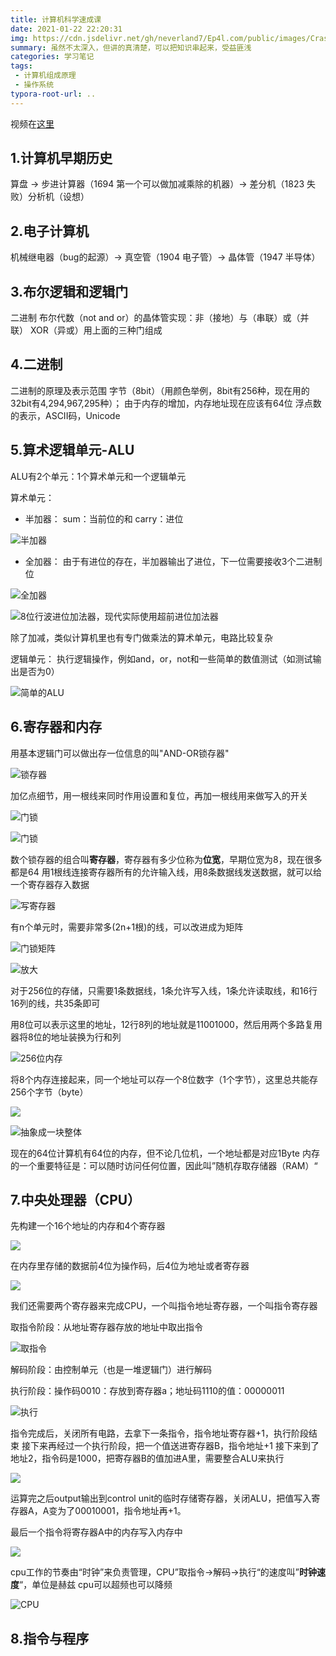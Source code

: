 ```yaml
---
title: 计算机科学速成课
date: 2021-01-22 22:20:31
img: https://cdn.jsdelivr.net/gh/neverland7/Ep4l.com/public/images/Crash-Course-Computer-Science/cpu.jpg
summary: 虽然不太深入，但讲的真清楚，可以把知识串起来，受益匪浅
categories: 学习笔记
tags:
 - 计算机组成原理
 - 操作系统
typora-root-url: ..
---
```




视频在[这里](https://www.bilibili.com/video/BV1EW411u7th)

## 1.计算机早期历史

算盘 → 步进计算器（1694 第一个可以做加减乘除的机器）→ 差分机（1823 失败）分析机（设想）

## 2.电子计算机

机械继电器（bug的起源）→ 真空管（1904 电子管）→ 晶体管（1947 半导体）

## 3.布尔逻辑和逻辑门

二进制
布尔代数（not and or）的晶体管实现：非（接地）与（串联）或（并联）
XOR（异或）用上面的三种门组成

## 4.二进制

二进制的原理及表示范围
字节（8bit）（用颜色举例，8bit有256种，现在用的32bit有4,294,967,295种）；
由于内存的增加，内存地址现在应该有64位
浮点数的表示，ASCII码，Unicode

## 5.算术逻辑单元-ALU

ALU有2个单元：1个算术单元和一个逻辑单元

算术单元：

- 半加器：
  sum：当前位的和
  carry：进位

![半加器](/images/Crash-Course-Computer-Science/image-20210123023411810.png)

- 全加器：
  由于有进位的存在，半加器输出了进位，下一位需要接收3个二进制位

![全加器](/images/Crash-Course-Computer-Science/image-20210123023902758.png)

![8位行波进位加法器，现代实际使用超前进位加法器](/images/Crash-Course-Computer-Science/image-20210123024147310.png)

除了加减，类似计算机里也有专门做乘法的算术单元，电路比较复杂

逻辑单元：
执行逻辑操作，例如and，or，not和一些简单的数值测试（如测试输出是否为0）

![简单的ALU](/images/Crash-Course-Computer-Science/image-20210123025231997.png)

## 6.寄存器和内存

用基本逻辑门可以做出存一位信息的叫"AND-OR锁存器"

![锁存器](/images/Crash-Course-Computer-Science/image-20210123025835832.png)

加亿点细节，用一根线来同时作用设置和复位，再加一根线用来做写入的开关

![门锁](/images/Crash-Course-Computer-Science/image-20210123025922499.png)

![门锁](/images/Crash-Course-Computer-Science/image-20210123030158536.png)

数个锁存器的组合叫**寄存器**，寄存器有多少位称为**位宽**，早期位宽为8，现在很多都是64
用1根线连接寄存器所有的允许输入线，用8条数据线发送数据，就可以给一个寄存器存入数据

![写寄存器](/images/Crash-Course-Computer-Science/image-20210123030623292.png)

有n个单元时，需要非常多(2n+1根)的线，可以改进成为矩阵

![门锁矩阵](/images/Crash-Course-Computer-Science/image-20210123030954261.png)

![放大](/images/Crash-Course-Computer-Science/image-20210123031155319.png)

对于256位的存储，只需要1条数据线，1条允许写入线，1条允许读取线，和16行16列的线，共35条即可

用8位可以表示这里的地址，12行8列的地址就是11001000，然后用两个多路复用器将8位的地址装换为行和列

![256位内存](/images/Crash-Course-Computer-Science/image-20210123031909074.png)

将8个内存连接起来，同一个地址可以存一个8位数字（1个字节），这里总共能存256个字节（byte）

![](/images/Crash-Course-Computer-Science/image-20210123031955194.png)

![抽象成一块整体](/images/Crash-Course-Computer-Science/image-20210123032242052.png)

现在的64位计算机有64位的内存，但不论几位机，一个地址都是对应1Byte
内存的一个重要特征是：可以随时访问任何位置，因此叫”随机存取存储器（RAM）“

## 7.中央处理器（CPU）

先构建一个16个地址的内存和4个寄存器

![](/images/Crash-Course-Computer-Science/image-20210123033206319.png)

在内存里存储的数据前4位为操作码，后4位为地址或者寄存器

![](/images/Crash-Course-Computer-Science/image-20210123033336716.png)

我们还需要两个寄存器来完成CPU，一个叫指令地址寄存器，一个叫指令寄存器

取指令阶段：从地址寄存器存放的地址中取出指令 

![取指令](/images/Crash-Course-Computer-Science/image-20210123120300566.png)

解码阶段：由控制单元（也是一堆逻辑门）进行解码

执行阶段：操作码0010：存放到寄存器a；地址码1110的值：00000011

![执行](/images/Crash-Course-Computer-Science/image-20210123121150970.png)

指令完成后，关闭所有电路，去拿下一条指令，指令地址寄存器+1，执行阶段结束
接下来再经过一个执行阶段，把一个值送进寄存器B，指令地址+1
接下来到了地址2，指令码是1000，把寄存器B的值加进A里，需要整合ALU来执行

![](/images/Crash-Course-Computer-Science/image-20210123123610284.png)

运算完之后output输出到control unit的临时存储寄存器，关闭ALU，把值写入寄存器A，A变为了00010001，指令地址再+1。

最后一个指令将寄存器A中的内存写入内存中

![](/images/Crash-Course-Computer-Science/image-20210123125844934.png)

cpu工作的节奏由“时钟”来负责管理，CPU”取指令→解码→执行“的速度叫”**时钟速度**“，单位是赫兹
cpu可以超频也可以降频

![CPU](/images/Crash-Course-Computer-Science/image-20210123230724705.png)

## 8.指令与程序